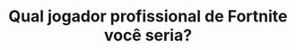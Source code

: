 ---
type: teste
title: Qual jogador profissional de Fortnite você seria?
game: Fortnite
image:
  name: Fortnite
  src: ../static/assets/images/fortnite-competitivo.jpeg
featured: true

questions:
  -
    id: 7d69e2d6-dded-4d73-8ee4-77f598218866
    title: Qual a sua escopeta favorita?
    options:
      -
        key: A
        text: Pump
      -
        key: B
        text: Tática
  -
    id: de53b91e-fb9b-4885-9fce-f825ebbf1e6d
    title: Em qual temporada você começou a jogar?
    options:
      -
        key: A
        text: Temporada 1, 2 ou 3
      -
        key: B
        text: Temporada 4, 5 ou 6
      -
        key: C
        text: Temporada 7, 8 ou 9
      -
        key: D
        text: 'Temporada X ou Capítulo 2: Temporada 1'
  -
    id: 40b52bc1-efb8-4d41-a47b-969b4378ff04
    title: Qual o seu time brasileiro favorito?
    options:
      -
        key: A
        text: Cloud9
      -
        key: B
        text: The Boys
      -
        key: C
        text: RED Canids
      -
        key: D
        text: DC Team
      -
        key: E
        text: W7M Gaming
      -
        key: F
        text: Team Singularity
  -
    id: 9d1ae521-5004-4ea8-a1b6-ca26e781a820
    title: Qual o seu drop favorito?
    options:
      -
        key: A
        text: Fontes Salgadas
      -
        key: B
        text: Parque Agradável
      -
        key: C
        text: Via do Varejo
      -
        key: D
        text: Pântano Glup
      -
        key: E
        text: Penhasco Praiano
      -
        key: F
        text: Chaminés Chamuscantes
      -
        key: G
        text: Doca Desleixada
      -
        key: H
        text: Bosque Choroso
      -
        key: I
        text: Cidade da Cordilheira
      -
        key: J
        text: Lago da Preguiça
      -
        key: K
        text: Alameda Arborizada
      -
        key: L
        text: Litoral Límpido
      -
        key: M
        text: Fazenda Frenética
  -
    id: cc09d8a9-5c9c-450b-83d3-0908a02329d4
    title: Qual seu modo de jogo preferido?
    options:
      -
        key: A
        text: Solo
      -
        key: B
        text: Duo
      -
        key: C
        text: Trio
      -
        key: D
        text: Squad
  -
    id: 5c437d77-eac4-4c8f-9ee2-77f9c4d7c6cc
    title: Qual o seu tipo de jogo favorito?
    options:
      -
        key: A
        text: Normal
      -
        key: B
        text: Arena
      -
        key: C
        text: Criativo
      -
        key: D
        text: Parquinho
  -
    id: aaf3c897-12a9-4356-9ff4-91eb56860cc3
    title: Qual o seu rifle favorito?
    options:
      -
        key: A
        text: M4
      -
        key: B
        text: Scar
      -
        key: C
        text: Famas
      -
        key: D
        text: AUG
  -
    id: 8962ce58-75cd-446c-b067-e5d7a1d7f0c7
    title: Você se considera qual tipo de jogador?
    options:
      -
        key: A
        text: Safe
      -
        key: B
        text: Agressivo
        
result:
  statement:
    final: Você seria
    share: Eu seria %s! E você, qual jogador profissional de Fortnite seria?
    tags: ['fortnite', 'fortnitebrasil']

  items:
    -
      id: b8d723ec-c8dd-4ca1-ad81-a634067bda08
      title: Igor "drakoNz" Fernandes
      quote: '@drxkoNz'
      image:
        name: Igor Fernandes
        src: ../static/assets/images/igor-fernandes.jpg
    -
      id: f7780242-43b0-4324-a33d-850cbb6f5082
      title: Nicolas "Nicks" Polonio
      quote: '@Nicksfps'
      image:
        name: Nicolas Polonio
        src: ../static/assets/images/nicolas-polonio.jpg
    -
      id: 252aa0f8-52c8-4195-8d7c-c0f26079d244
      title: Gabriel "MasteerXD" Marques
      quote: '@MaasteerXD'
      image:
        name: Gabriel Marques
        src: ../static/assets/images/gabriel-marques.jpg
    -
      id: af197dcd-64ea-4097-b6e7-b0d4308b869e
      title: Patrick "blackoutz" Garcia
      quote: '@blxckoutz'
      image:
        name: Patrick Garcia
        src: ../static/assets/images/patrick-garcia.jpg
    -
      id: c97fe387-dba8-4484-8a0b-a6b4a57eee0b
      title: Leonardo "leleo" Dametto
      quote: '@leleofps'
      image:
        name: Leonardo Dametto
        src: ../static/assets/images/leonardo-dametto.jpg
    -
      id: d80019c7-e6d8-4237-ba01-f71a6dce9617
      title: Thales "Pulgaboy" Henrique
      quote: '@pulgaboy_'
      image:
        name: Thales Henrique
        src: ../static/assets/images/thales-henrique.jpg
    -
      id: 214a8896-ef64-4677-9bf0-342ba736b618
      title: Rodrigo "Avlr" Avelar
      quote: '@Avlrfps'
      image:
        name: Rodrigo Avelar
        src: ../static/assets/images/rodrigo-avelar.jpg
    -
      id: fe7bd473-5c02-40e3-a917-3cdb01975b56
      title: Henrique "kurtz" Kurtz
      quote: '@kurtzzfn'
      image:
        name: Henrique Kurtz
        src: ../static/assets/images/henrique-kurtz.jpg
    -
      id: a2da94ee-83d3-47de-bafb-18ed777d1979
      title: Fabio "Faah" Henrique
      quote: '@FaahFPS'
      image:
        name: Fabio Henrique
        src: ../static/assets/images/fabio-henrique.jpg
    -
      id: e9982abe-f587-4872-84dd-e80743ca1c2a
      title: Gustavo "technoviking46" Trevisan
      quote: '@technoviking46'
      image:
        name: Gustavo Trevisan
        src: ../static/assets/images/gustavo-trevisan.jpg
---